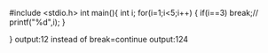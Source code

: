 #include <stdio.h>
int main(){
    int i;
    for(i=1;i<5;i++)
    {
        if(i==3)
        break;//
        printf("%d",i);
    }
    
}
output:12
instead of break=continue
output:124
